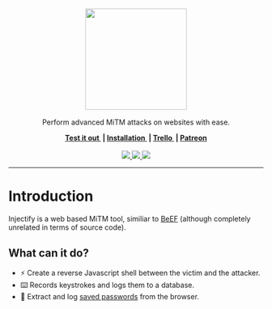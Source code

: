 <p align="center">
  <h3 align="center">
    <a href="https://injectify.samdd.me/?ref=logo">
      <img src="https://i.imgur.com/kBpDyJa.png" height="200">
    </a>
  </h3>
  <p align="center">
    Perform advanced MiTM attacks on websites with ease.
  </p>
</p>
<p align="center">
  <b>
    <a href="https://injectify.samdd.me/?ref=website">
      Test it out
    </a>&nbsp;|
    <a href="/getting-started/installation/mongodb/">
      Installation
    </a>&nbsp;|
    <a href="https://trello.com/b/UdrfNufx">
      Trello
    </a>&nbsp;|
    <a href="https://patreon.com/samdd">
      Patreon
    </a>
  </b>
  <br><br>
  <a href="https://circleci.com/gh/samdenty99/injectify/">
    <img src="https://img.shields.io/circleci/project/github/samdenty99/injectify.svg?style=flat">
  </a>
  <a href="https://github.com/samdenty99/injectify/blob/master/package.json">
    <img src="https://img.shields.io/github/package-json/v/samdenty99/injectify.svg?style=flat">
  </a>
  <a href="https://discord.gg/yN2x7sp">
    <img src="https://img.shields.io/discord/335836376031428618.svg?colorB=1081C1&style=flat">
  </a>
</p>
<hr>

# Introduction

Injectify is a web based MiTM tool, similiar to [BeEF](http://beefproject.com/) (although completely unrelated in terms of source code).

## What can it do?

* :zap: Create a reverse Javascript shell between the victim and the attacker.
* :keyboard: Records keystrokes and logs them to a database.
* :closed_lock_with_key: Extract and log [saved passwords](https://twitter.com/thesamdd/status/947251299262836741) from the browser.
